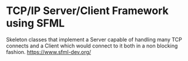 # TCP/IP Server/Client Framework using SFML
Skeleton classes that implement a Server capable of handling many TCP connects and a Client which would connect to it both in a non blocking fashion. https://www.sfml-dev.org/
